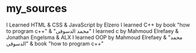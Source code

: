 # my_sources
I Learned HTML & CSS & JavaScript by Elzero
I learned C++ by book "how to program c++" & "محمد الدسوقى"
I learned c by Mahmoud Elrefaey & Jonathan Engelsma & ALX
I learned OOP by Mahmoud Elrefaey & "محمد الدسوقى" & book "how to program c++"
